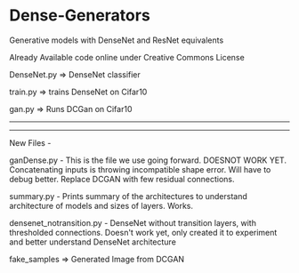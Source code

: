 # Dense-Generators
Generative models with DenseNet and ResNet equivalents

Already Available code online under Creative Commons License

DenseNet.py  => DenseNet classifier 

train.py => trains DenseNet on Cifar10

gan.py => Runs DCGan on Cifar10

*************************************
*************************************

New Files - 

ganDense.py - This is the file we use going forward. DOESNOT WORK YET. Concatenating inputs is throwing incompatible shape error. Will have to debug better. Replace DCGAN with few residual connections.

summary.py - Prints summary of the architectures to understand architecture of models and sizes of layers. Works.

densenet_notransition.py - DenseNet without transition layers, with thresholded connections. Doesn't work yet, only created it to experiment and better understand DenseNet architecture

fake_samples => Generated Image from DCGAN

